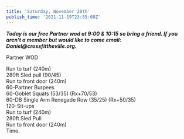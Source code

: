 ```yaml
---
title: 'Saturday, November 20th'
publish_time: '2021-11-19T23:55:00Z'
---
```


***Today is our free Partner wod at 9:00 & 10:15 so bring a friend. If
you aren't a member but would like to come email:
Daniel\@crossfittheville.org.***

Partner WOD

Run to turf (240m)\
280ft Sled pull (90/45)\
Run to front door (240m)\
60-Partner Burpees\
60-Goblet Squats (53/35) (Rx+70/53)\
60-DB Single Arm Renegade Row (35/25) (Rx+50/35)\
120-Sit-ups\
Run to turf (240m)\
280ft Sled Pull\
Run to front door (240m)\
Time.
